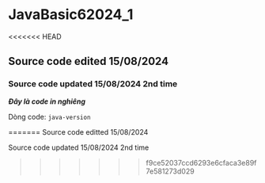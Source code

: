 # JavaBasic62024_1
<<<<<<< HEAD
## Source code edited 15/08/2024
### Source code updated 15/08/2024 2nd time

***Đây là code in nghiêng***

Dòng code: ```java-version```


=======
Source code editted 15/08/2024

Source code updated 15/08/2024 2nd time
>>>>>>> f9ce52037ccd6293e6cfaca3e89f7e581273d029

